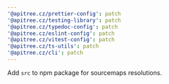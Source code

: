 ```yaml
---
'@apitree.cz/prettier-config': patch
'@apitree.cz/testing-library': patch
'@apitree.cz/typedoc-config': patch
'@apitree.cz/eslint-config': patch
'@apitree.cz/vitest-config': patch
'@apitree.cz/ts-utils': patch
'@apitree.cz/cli': patch
---
```


Add `src` to npm package for sourcemaps resolutions.
